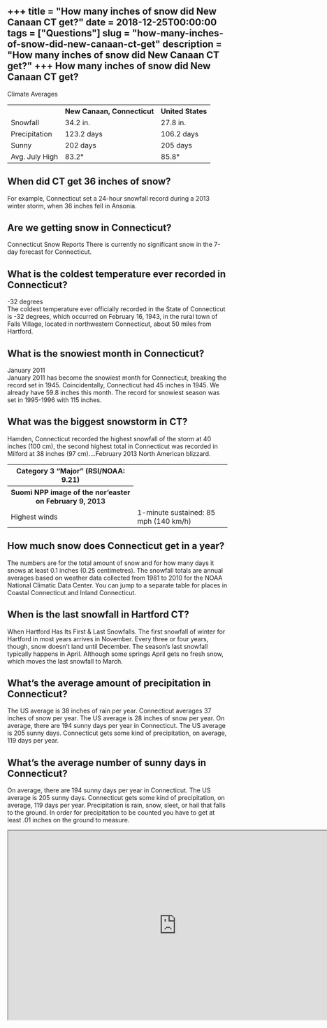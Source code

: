 +++
title = "How many inches of snow did New Canaan CT get?"
date = 2018-12-25T00:00:00
tags = ["Questions"]
slug = "how-many-inches-of-snow-did-new-canaan-ct-get"
description = "How many inches of snow did New Canaan CT get?"
+++
How many inches of snow did New Canaan CT get?
----------------------------------------------

Climate Averages

<table><tr><th></th><th>New Canaan, Connecticut</th><th>United States</th></tr><tr><td>Snowfall</td><td>34.2 in.</td><td>27.8 in.</td></tr><tr><td>Precipitation</td><td>123.2 days</td><td>106.2 days</td></tr><tr><td>Sunny</td><td>202 days</td><td>205 days</td></tr><tr><td>Avg. July High</td><td>83.2°</td><td>85.8°</td></tr></table>

When did CT get 36 inches of snow?
----------------------------------

For example, Connecticut set a 24-hour snowfall record during a 2013 winter storm, when 36 inches fell in Ansonia.

Are we getting snow in Connecticut?
-----------------------------------

Connecticut Snow Reports There is currently no significant snow in the 7-day forecast for Connecticut.

What is the coldest temperature ever recorded in Connecticut?
-------------------------------------------------------------

-32 degrees  
The coldest temperature ever officially recorded in the State of Connecticut is -32 degrees, which occurred on February 16, 1943, in the rural town of Falls Village, located in northwestern Connecticut, about 50 miles from Hartford.

What is the snowiest month in Connecticut?
------------------------------------------

January 2011  
January 2011 has become the snowiest month for Connecticut, breaking the record set in 1945. Coincidentally, Connecticut had 45 inches in 1945. We already have 59.8 inches this month. The record for snowiest season was set in 1995-1996 with 115 inches.

What was the biggest snowstorm in CT?
-------------------------------------

Hamden, Connecticut recorded the highest snowfall of the storm at 40 inches (100 cm), the second highest total in Connecticut was recorded in Milford at 38 inches (97 cm)….February 2013 North American blizzard.

<table><tr><th>Category 3 “Major” (RSI/NOAA: 9.21)</th></tr><tr><th>Suomi NPP image of the nor’easter on February 9, 2013</th></tr><tr><td>Highest winds</td><td>1-minute sustained: 85 mph (140 km/h)</td></tr></table>

How much snow does Connecticut get in a year?
---------------------------------------------

The numbers are for the total amount of snow and for how many days it snows at least 0.1 inches (0.25 centimetres). The snowfall totals are annual averages based on weather data collected from 1981 to 2010 for the NOAA National Climatic Data Center. You can jump to a separate table for places in Coastal Connecticut and Inland Connecticut.

When is the last snowfall in Hartford CT?
-----------------------------------------

When Hartford Has Its First &amp; Last Snowfalls. The first snowfall of winter for Hartford in most years arrives in November. Every three or four years, though, snow doesn’t land until December. The season’s last snowfall typically happens in April. Although some springs April gets no fresh snow, which moves the last snowfall to March.

What’s the average amount of precipitation in Connecticut?
----------------------------------------------------------

The US average is 38 inches of rain per year. Connecticut averages 37 inches of snow per year. The US average is 28 inches of snow per year. On average, there are 194 sunny days per year in Connecticut. The US average is 205 sunny days. Connecticut gets some kind of precipitation, on average, 119 days per year.

What’s the average number of sunny days in Connecticut?
-------------------------------------------------------

On average, there are 194 sunny days per year in Connecticut. The US average is 205 sunny days. Connecticut gets some kind of precipitation, on average, 119 days per year. Precipitation is rain, snow, sleet, or hail that falls to the ground. In order for precipitation to be counted you have to get at least .01 inches on the ground to measure.

<iframe allow="accelerometer; autoplay; clipboard-write; encrypted-media; gyroscope; picture-in-picture" allowfullscreen="" class="__youtube_prefs__  epyt-is-override  no-lazyload" data-no-lazy="1" data-origheight="433" data-origwidth="770" data-skipgform_ajax_framebjll="" height="433" id="_ytid_48847" loading="lazy" src="https://www.youtube.com/embed/DSdLEQv3zrQ?enablejsapi=1&autoplay=0&cc_load_policy=0&cc_lang_pref=&iv_load_policy=1&loop=0&modestbranding=0&rel=1&fs=1&playsinline=0&autohide=2&theme=dark&color=red&controls=1&" title="YouTube player" width="770"></iframe>